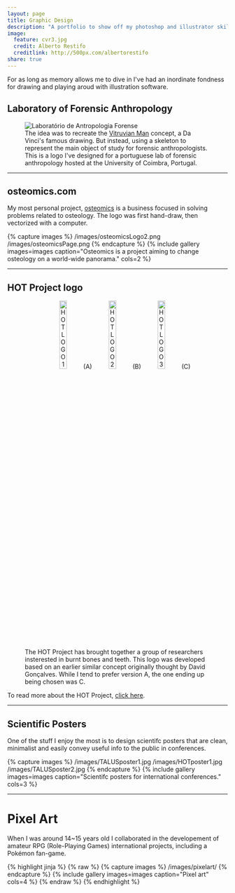 ```yaml
---
layout: page
title: Graphic Design
description: "A portfolio to show off my photoshop and illustrator skills."
image:
  feature: cvr3.jpg
  credit: Alberto Restifo
  creditlink: http://500px.com/albertorestifo
share: true
---
```


For as long as memory allows me to dive in I've had an inordinate fondness for drawing and playing aroud with illustration software.

## Laboratory of Forensic Anthropology

<figure>
  <img src="http://jcoelho.com/images/lafLogo1.png" alt="Laboratório de Antropologia Forense">
  <figcaption>The idea was to recreate the <a href = "https://en.wikipedia.org/wiki/Vitruvian_Man" target = "_blank">Vitruvian Man</a> concept, a Da Vinci's famous drawing. But instead, using a skeleton to represent the main object of study for forensic anthropologists. This is a logo I've designed for a portuguese lab of forensic anthropology hosted at the University of Coimbra, Portugal.</figcaption>
</figure>

---

## osteomics.com

My most personal project, <a href = "http://osteomics.com" target = "_blank">osteomics</a> is a business focused in solving problems related to osteology. The logo was first hand-draw, then vectorized with a computer.

{% capture images %}
  /images/osteomicsLogo2.png
  /images/osteomicsPage.png
{% endcapture %}
{% include gallery images=images caption="Osteomics is a project aiming to change osteology on a world-wide panorama." cols=2 %}

---

## HOT Project logo

<figure>
  <p align = "center">
  <img src="http://jcoelho.com/images/HOT-Logo-withBlackOutlines.png" alt="HOT LOGO 1" width = "20%">   (A)   
  <img src="http://jcoelho.com/images/HOT-Logo.png" alt="HOT LOGO 2" width = "20%">   (B)   
  <img src="http://jcoelho.com/images/HOT-Logo-minimalist.png" alt="HOT LOGO 3" width = "20%">   (C)   </p>
  <figcaption>The HOT Project has brought together a group of researchers insterested in burnt bones and teeth. This logo was developed based on an earlier similar concept originally thought by David Gonçalves. While I tend to prefer version A, the one ending up being chosen was C.</figcaption>
</figure>

To read more about the HOT Project, <a href = "http://hotresearch.wix.com/main" target = "_blank">click here</a>.

---

## Scientific Posters

One of the stuff I enjoy the most is to design scientifc posters that are clean, minimalist and easily convey useful info to the public in conferences.

{% capture images %}
  /images/TALUSposter1.jpg
  /images/HOTposter1.jpg
  /images/TALUSposter2.jpg
{% endcapture %}
{% include gallery images=images caption="Scientifc posters for international conferences." cols=3 %}


---

# Pixel Art

When I was around 14~15 years old I collaborated in the developement of amateur RPG (Role-Playing Games) international projects, including a Pokémon fan-game.

{% highlight jinja %}
{% raw %}
{% capture images %}
  /images/pixelart/
{% endcapture %}
{% include gallery images=images caption="Pixel art" cols=4 %}
{% endraw %}
{% endhighlight %}

